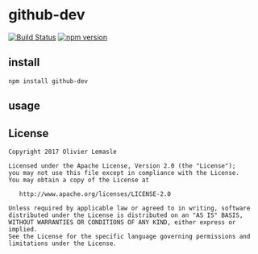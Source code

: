 # github-dev
[![Build Status](https://travis-ci.org/olivierlemasle/github-dev.svg?branch=master)](https://travis-ci.org/olivierlemasle/github-dev)
[![npm version](https://badge.fury.io/js/github-dev.svg)](https://badge.fury.io/js/github-dev)

## install

```
npm install github-dev
```

## usage

License
-------

```
Copyright 2017 Olivier Lemasle

Licensed under the Apache License, Version 2.0 (the "License");
you may not use this file except in compliance with the License.
You may obtain a copy of the License at

   http://www.apache.org/licenses/LICENSE-2.0

Unless required by applicable law or agreed to in writing, software
distributed under the License is distributed on an "AS IS" BASIS,
WITHOUT WARRANTIES OR CONDITIONS OF ANY KIND, either express or implied.
See the License for the specific language governing permissions and
limitations under the License.
```

